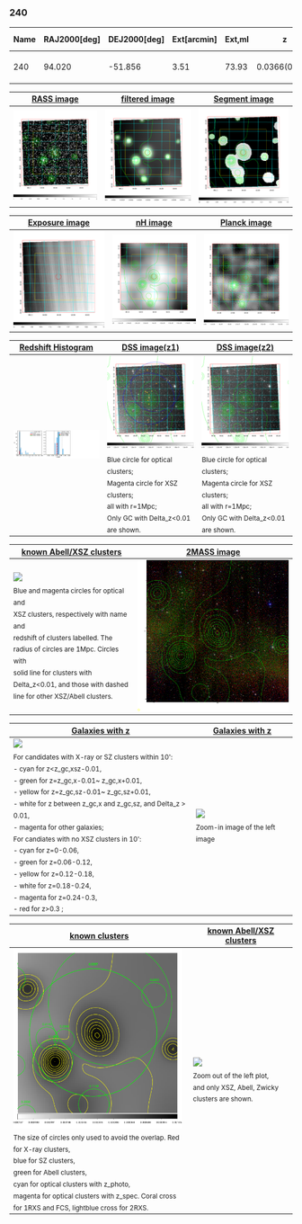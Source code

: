<div STYLE="page-break-after: always;"></div>

### 240

|Name|RAJ2000[deg]|DEJ2000[deg] |Ext[arcmin]| Ext,ml | z | z_src| C|GC(XSZ,Delta_z<0.01)| GC(OPT,Delta_z<0.01)|GC| R_sig[arcmin] | R500[arcmin] | R500[Mpc]| CRsig[c/s] | CR500[c/s] |L500[1E44 erg/s]|F500[1E-12 erg/s/cm^2]| M500[1E14 Msun]|Tx[keV]|Cnt_sig|Beta|Rc[arcmin]|Comment|Alias|
|---|---|---|---|---|---|------|---|--------|---------|----------|---|---|---|---|---|---|---|---|---|---|---|---|---|---|
|240| 94.020| -51.856| 3.51| 73.93| 0.0366(0.005)| z1, z_opt| S| -| A| A, N, W| 9.288| 12.024| 0.525| 0.110(0.022)| 0.116(0.023)| 0.051(0.008)| 1.655(0.243)| 0.42(0.03)| 1.28(0.06)| 142.6| 0.894(-0.116+0.076)| 5.221(-0.838+0.603)| -| t166|

|[RASS image](../image/240/240_img.pdf)|[filtered image](../image/240/240_fil.pdf)|[Segment image](../image/240/240_seg.pdf)|
|-------------------|--------------------|-------------------|
| <img src="../image/240/240_img.png" width="300">  | <img src="../image/240/240_fil.png" width="300">   | <img src="../image/240/240_seg.png" width="300">  |

|[Exposure image](../image/240/240_mex.pdf)| [nH image](../image/240/240_nh.pdf)| [Planck image](../image/240/240_p.pdf)|
|-------------------|--------------------|-------------------|
|<img src="../image/240/240_mex.png" width="300">   | <img src="../image/240/240_nh.png" width="300">    | <img src="../image/240/240_p.png" width="300"> |

|[Redshift Histogram](../image/240/240_zg.pdf) | [DSS image(z1)](../image/240/240_dss_z1.pdf)      |  [DSS image(z2)](../image/240/240_dss_z2.pdf)    |
|-------------------|--------------------|-------------------|
|<img src="../image/240/240_zg.png" width="300"> |<img src="../image/240/240_dss_z1.png" width="300"> <sub><br>Blue circle for optical clusters; <br>Magenta circle for XSZ clusters; <br>all with r=1Mpc; <br>Only GC with Delta_z<0.01 are shown. </sub>| <img src="../image/240/240_dss_z2.png" width="300"><sub><br>Blue circle for optical clusters; <br>Magenta circle for XSZ clusters; <br>all with r=1Mpc; <br>Only GC with Delta_z<0.01 are shown. </sub> |

|[known Abell/XSZ clusters](../image/240/240_m.pdf) | [2MASS image](../image/240/240_2mass.pdf)      |
|-------------------|-------------------|
|<img src=../image/240/240_m.png width="300"> <br><sub>Blue and magenta circles for optical and <br>XSZ clusters, respectively with name and <br>redshift of clusters labelled. The <br>radius of circles are 1Mpc. Circles with <br>solid line for clusters with <br>Delta_z<0.01, and those with dashed <br>line for other XSZ/Abell clusters.        </sub>|<img src="../image/240/240_2mass.png" width="300">  |

|[Galaxies with z](../image/240/240_opt_ned.pdf) |[Galaxies with z](../image/240/240_opt_ned_zoom.pdf) |
|-------------------|-------------------|
| <img src=../image/240/240_opt_ned.png width="300"> <br><sub> For candidates with X-ray or SZ clusters within 10': <br> - cyan for z<z_gc,xsz-0.01, <br> - green for z=z_gc,x-0.01~ z_gc,x+0.01, <br> - yellow for z=z_gc,sz-0.01~ z_gc,sz+0.01, <br> - white for z between z_gc,x and z_gc,sz, and Delta_z > 0.01, <br> - magenta for other galaxies; <br>For candiates with no XSZ clusters in 10': <br> - cyan for z=0-0.06, <br> - green for z=0.06-0.12, <br> - yellow for z=0.12-0.18, <br> - white for z=0.18-0.24, <br> - magenta for z=0.24-0.3, <br> - red for z>0.3 ;  </sub>|<img src=../image/240/240_opt_ned_zoom.png width="300">  <br><sub> Zoom-in image of the left image</sub>|

|[known clusters](../image/240/240_gc.pdf) |[known Abell/XSZ clusters](../image/240/240_gc_large.pdf) |
|-------------------|-------------------|
| <img src=../image/240/240_gc.png width="300"> <br><sub> The size of circles only used to avoid the overlap. Red for X-ray clusters, <br> blue for SZ clusters, <br> green for Abell clusters, <br> cyan for optical clusters with z_photo, <br> magenta for optical clusters with z_spec. Coral cross for 1RXS and FCS, lightblue cross for 2RXS. </sub>|<img src=../image/240/240_gc_large.png width="300"> <br><sub> Zoom out of the left plot, <br> and only XSZ, Abell, Zwicky clusters are shown. </sub> |



